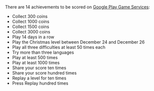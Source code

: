 There are 14 achievements to be scored on [Google Play Game Services](https://developers.google.com/games/services):

- Collect 300 coins
- Collect 1000 coins
- Collect 1500 coins
- Collect 3000 coins
- Play 14 days in a row
- Play the Christmas level between December 24 and December 26
- Play all three difficulties at least 50 times each
- Try more than three languages
- Play at least 500 times
- Play at least 1000 times
- Share your score ten times
- Share your score hundred times
- Replay a level for ten times
- Press Replay hundred times
